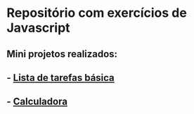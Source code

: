 # Repositório com exercícios de Javascript

## Mini projetos realizados:

## - [Lista de tarefas básica](https://github.com/renanslopes/curso_javascript_typescript/tree/master/JS/15%20-%20Lista_de_tarefas_exercicio)

## - [Calculadora](https://github.com/renanslopes/curso_javascript_typescript/tree/master/JS/16%20-%20Funcoes/calculadora)